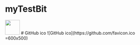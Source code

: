 # myTestBit
<img src="https://github.com/favicon.ico" width="48" height="48">
# GitHub ico
![GitHub ico](https://github.com/favicon.ico =600x500)
